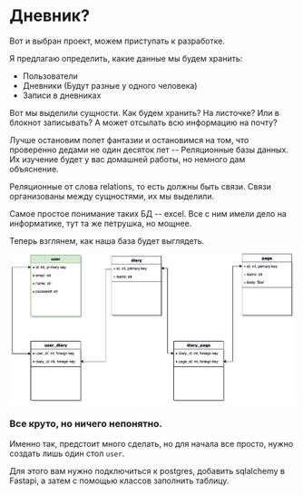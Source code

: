 # Дневник?
Вот и выбран проект, можем приступать к разработке.

Я предлагаю определить, какие данные мы будем хранить:
- Пользователи
- Дневники (Будут разные у одного человека)
- Записи в дневниках

Вот мы выделили сущности. Как будем хранить? На листочке? Или в блокнот записывать? А может отсылать всю информацию на почту?

Лучше остановим полет фантазии и остановимся на том, что проверенно дедами не один десяток лет -- Реляционные базы данных. Их изучение будет у вас домашней работы, но немного дам объяснение.

Реляционные от слова relations, то есть должны быть связи. Связи организованы между сущностями, их мы выделили.

Самое простое понимание таких БД -- excel. Все с ним имели дело на информатике, тут та же петрушка, но мощнее.

Теперь взглянем, как наша база будет выглядеть.

<img src="db.png">

### Все круто, но ничего непонятно.
Именно так, предстоит много сделать, но для начала все просто, нужно создать лишь один стол `user`.

Для этого вам нужно подключиться к postgres, добавить sqlalchemy в Fastapi, а затем с помощью классов заполнить таблицу.

